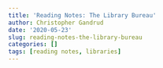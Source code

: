 ```yaml
---
title: 'Reading Notes: The Library Bureau'
author: Christopher Gandrud
date: '2020-05-23'
slug: reading-notes-the-library-bureau
categories: []
tags: [reading notes, libraries]
---
```


##